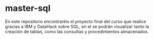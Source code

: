# master-sql
En este repositorio encontraréis el proyecto final del curso que realice gracias a IBM y DataHack sobre SQL, en el se podrán visualizar tanto la creación de tablas, como las consultas y procedimientos almacenados.
